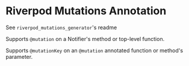 # Riverpod Mutations Annotation

See `riverpod_mutations_generator`'s readme

Supports `@mutation` on a Notifier's method or top-level function.

Supports `@mutationKey` on an `@mutation` annotated function or method's parameter.
